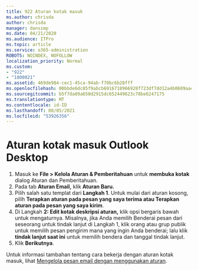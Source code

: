 ```yaml
---
title: 922 Aturan kotak masuk
ms.author: chrisda
author: chrisda
manager: dansimp
ms.date: 04/21/2020
ms.audience: ITPro
ms.topic: article
ms.service: o365-administration
ROBOTS: NOINDEX, NOFOLLOW
localization_priority: Normal
ms.custom:
- "922"
- "1800021"
ms.assetid: 469de984-cec1-45ca-94ab-f70bc6b28fff
ms.openlocfilehash: 00bbde6dc85f9abcb6916718966928f723df7dd12a4b0609aa454ac3c9bdb3e3
ms.sourcegitcommit: b5f7da89a650d2915dc652449623c78be6247175
ms.translationtype: MT
ms.contentlocale: id-ID
ms.lasthandoff: 08/05/2021
ms.locfileid: "53926356"
---
```

# <a name="inbox-rules-in-outlook-desktop"></a>Aturan kotak masuk Outlook Desktop

1. Masuk ke **File > Kelola Aturan & Pemberitahuan** untuk **membuka kotak** dialog Aturan dan Pemberitahuan.
2. Pada tab **Aturan Email,** klik **Aturan Baru.**
3. Pilih salah satu templat dari **Langkah 1**. Untuk mulai dari aturan kosong, pilih **Terapkan aturan pada pesan yang saya terima atau Terapkan aturan pada pesan yang saya kirim**.
4. Di Langkah **2: Edit kotak deskripsi aturan,** klik opsi bergaris bawah untuk mengaturnya. Misalnya, jika Anda  memilih Benderai pesan dari seseorang untuk  tindak lanjut di Langkah 1, klik orang atau grup publik untuk memilih pesan pengirim mana yang ingin Anda benderai; lalu klik **tindak lanjut saat ini** untuk memilih bendera dan tanggal tindak lanjut.
5. Klik **Berikutnya**.

Untuk informasi tambahan tentang cara bekerja dengan aturan kotak masuk, lihat [Mengelola pesan email dengan menggunakan aturan](https://support.office.com/article/manage-email-messages-by-using-rules-c24f5dea-9465-4df4-ad17-a50704d66c59).
